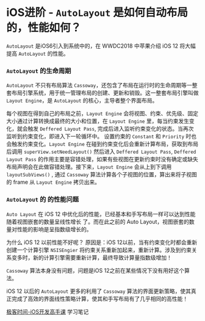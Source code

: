 # iOS进阶 -  `AutoLayout`  是如何自动布局的，性能如何？

 `AutoLayout` 是iOS6引入到系统中的，在 WWDC2018 中苹果介绍 iOS 12 将大幅提高  `AutoLayout` 的性能。

###  `AutoLayout` 的生命周期

  `AutoLayout` 不只有布局算法 `Cassoway`，还包含了布局在运行时的生命周期等一整套布局引擎系统，用于统一管理布局的创建、更新和销毁。这一整套布局引擎叫做 `Layout Engine`，是  `AutoLayout`  的核心，主导者整个界面布局。
 
 每个视图在得到自己的布局之前，`Layout Engine` 会将视图、约束、优先级、固定大小通过计算转换成最终的大小和位置，在 `Layout Engine` 里，每当约束发生变化，就会触发 `Deffered Layout Pass`, 完成后进入监听约束变化的状态。当再次监听到约束变化，即进入下一轮循环中。
 设置约束的 `Constant` 和 `Priority` 时也会触发约束变化。`Layout Engine` 在碰到约束变化后会重新计算布局，获取到布局后调用 `superView.setNeedLayout()` 然后进入 `Deffered Layout Pass`,  `Deffered Layout Pass` 的作用主要是容错处理，如果有些视图在更新约束时没有确定或缺失布局声明会在此做容错处理。接下来，`Layout Engine` 会从上到下调用 `layoutSubViews()` , 通过 `Cassoway` 算法计算各个子视图的位置，算出来将子视图的 frame 从 `Layout Engine` 拷贝出来。
 
### `AutoLayout` 的 的性能问题
 
`Auto Layout` 在 iOS 12 中优化后的性能，已经基本和手写布局一样可以达到性能随着视图嵌套的数量呈线性增长 了。而在此之前的 Auto Layout，视图嵌套的数量对性能的影响是呈指数级增长的。

为什么 iOS 12 以前性能不好呢？ 原因是：iOS 12以前，当有约束变化时都会重新创建一个计算引擎 `NSISEngier` 将约束关系重新加起来，重新计算。涉及到约束关系变多时，新的计算引擎需要重新计算，最终导致计算量指数级增加！

 `Cassoway` 算法本身没有问题，问题是iOS 12之前在某些情况下没有用好这个算法。

iOS 12 以后的 `AutoLayout` 更多的利用了 `Cassoway` 算法的界面更新策略，使其真正完成了高效的界面线性策略计算，使其和手写布局有了几乎相同的高性能！

 [极客时间-iOS开发高手课](https://time.geekbang.org/column/intro/161) 学习笔记


